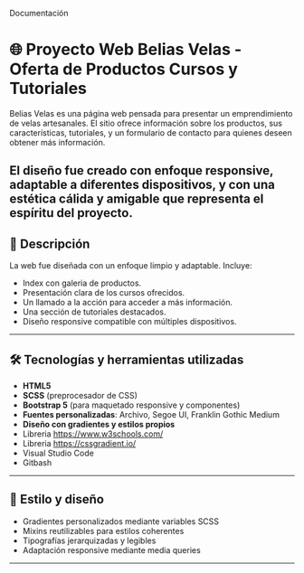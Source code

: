 Documentación
# 🌐 Proyecto Web Belias Velas - Oferta de Productos Cursos y Tutoriales

Belias Velas es una página web pensada para presentar un emprendimiento de velas artesanales. El sitio ofrece información sobre los productos, sus características, tutoriales, y un formulario de contacto para quienes deseen obtener más información.

El diseño fue creado con enfoque responsive, adaptable a diferentes dispositivos, y con una estética cálida y amigable que representa el espíritu del proyecto.
---

## 🧾 Descripción

La web fue diseñada con un enfoque limpio y adaptable. Incluye:

- Index con galeria de productos.
- Presentación clara de los cursos ofrecidos.
- Un llamado a la acción para acceder a más información.
- Una sección de tutoriales destacados.
- Diseño responsive compatible con múltiples dispositivos.

---

## 🛠️ Tecnologías y herramientas utilizadas

- **HTML5**
- **SCSS** (preprocesador de CSS)
- **Bootstrap 5** (para maquetado responsive y componentes)
- **Fuentes personalizadas**: Archivo, Segoe UI, Franklin Gothic Medium
- **Diseño con gradientes y estilos propios**
- Libreria https://www.w3schools.com/
- Libreria https://cssgradient.io/
- Visual Studio Code
- Gitbash
---

## 🎨 Estilo y diseño

- Gradientes personalizados mediante variables SCSS
- Mixins reutilizables para estilos coherentes
- Tipografías jerarquizadas y legibles
- Adaptación responsive mediante media queries

---
